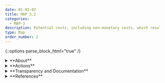 ```yaml
---
date: 01-03-02
title: MAP 3.2
categories:
  - MAP-3
description: Potential costs, including non-monetary costs, which result from expected or realized errors or system performance are examined and documented.
type: Map
order_number: 2
---
```



{::options parse_block_html="true" /}


<details>
<summary markdown="span">**About**</summary>
<br>
Anticipating negative impacts of AI systems is a difficult task. Negative impacts can be due to many factors, such as poor system performance, and may range from minor annoyance to serious injury, financial losses, or regulatory enforcement actions. AI actors can work with a broad set of stakeholders to improve their capacity for assessing system impacts – and subsequently – system risks. Hasty or non-thorough impact assessments may result in erroneous determinations of no-risk for more complex or higher risk systems.

</details>

<details>
<summary markdown="span">**Actions**</summary>

* Perform a context analysis to map negative impacts arising from not integrating trustworthiness characteristics. When negative impacts are not direct or obvious, AI actors should engage with external stakeholders to investigate and document:
    * Who could be harmed?
    * What could be harmed?
    * When could harm arise?
    * How could harm arise?
* Implement procedures for regularly evaluating the qualitative and quantitative costs of internal and external AI system failures. Develop actions to prevent, detect, and/or correct  potential risks and related impacts. Regularly evaluate failure costs to inform go/no-go deployment decisions throughout the AI system lifecycle.

</details>

<details>
<summary markdown="span">**Transparency and Documentation**</summary>
<br>
**Organizations can document the following:**
- To what extent does the system/entity consistently measure progress towards stated goals and objectives?
- To what extent can users or parties affected by the outputs of the AI system test the AI system and provide feedback?
- Have you documented and explained that machine errors may differ from human errors?

**AI Transparency Resources:**
- Intel.gov: AI Ethics Framework for Intelligence Community  - 2020
- GAO-21-519SP: AI Accountability Framework for Federal Agencies & Other Entities
- Assessment List for Trustworthy AI (ALTAI) - The High-Level Expert Group on AI – 2019

</details>

<details>
<summary markdown="span">**References**</summary>    
<br>
Abagayle Lee Blank. 2019. Computer vision machine learning and future-oriented ethics. Honors Project. Seattle Pacific University (SPU), Seattle, WA. [URL](https://digitalcommons.spu.edu/cgi/viewcontent.cgi?article=1100&context=honorsprojects)

Margarita Boyarskaya, Alexandra Olteanu, and Kate Crawford. 2020. Overcoming Failures of Imagination in AI Infused System Development and Deployment. arXiv:2011.13416. [URL](https://arxiv.org/abs/2011.13416)

Jeff Patton. 2014. User Story Mapping. O'Reilly, Sebastopol, CA. [URL](https://www.jpattonassociates.com/story-mapping/)

Margarita Boenig-Liptsin, Anissa Tanweer & Ari Edmundson (2022) Data Science Ethos Lifecycle: Interplay of ethical thinking and data science practice, Journal of Statistics and Data Science Education, DOI: 10.1080/26939169.2022.2089411

J. Cohen, D. S. Katz, M. Barker, N. Chue Hong, R. Haines and C. Jay, "The Four Pillars of Research Software Engineering," in IEEE Software, vol. 38, no. 1, pp. 97-105, Jan.-Feb. 2021, doi: 10.1109/MS.2020.2973362.

National Academies of Sciences, Engineering, and Medicine 2022. Fostering Responsible Computing Research: Foundations and Practices. Washington, DC: The National Academies Press. [URL](https://doi.org/10.17226/26507)

</details>
